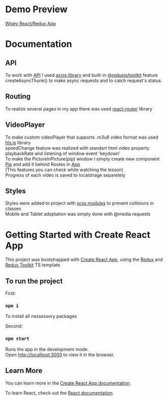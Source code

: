 # Demo Preview

[Wisey React/Redux App](https://wisey-react-app.vercel.app/)



# Documentation

## API
To work with [API](https://www.postman.com/aninix/workspace/genesis-front-end-school/overview) I used [axios library](https://www.npmjs.com/package/axios) and built-in [@reduxjs/toolkit](https://www.npmjs.com/package/@reduxjs/toolkit) feature createAsyncThunk() to make async requests and to catch request's status.

## Routing
To realize several pages in my app there was used [react-router](https://www.npmjs.com/package/react-router) library

## VideoPlayer
To make custom videoPlayer that supports .m3u8 video format was used [hls.js](https://www.npmjs.com/package/hls.js) library\
speedChange feature was realized with standart html video property playbackRate and listening of window event 'keydown'\
To make the PictureInPicture(pip) window I simply create new component [Pip](https://github.com/Mazurofficial/wisey-react-app/tree/main/src/features/pip/Pip) and add it behind Routes in [App](https://github.com/Mazurofficial/wisey-react-app/blob/main/src/App.tsx)\
(This features you can check while watching the lesson)\
Progress of each video is saved to localstrage separetely

## Styles
Styles were added to project with [scss modules](https://github.com/css-modules/css-modules) to prevent collisions in classes\
Mobile and Tablet adaptation was simply done with @media requests



# Getting Started with Create React App

This project was bootstrapped with [Create React App](https://github.com/facebook/create-react-app), using the [Redux](https://redux.js.org/) and [Redux Toolkit](https://redux-toolkit.js.org/) TS template.



## To run the project

First:

### `npm i`

To install all nessessory packages

Second:

### `npm start`

Runs the app in the development mode.\
Open [http://localhost:3000](http://localhost:3000) to view it in the browser.

## Learn More

You can learn more in the [Create React App documentation](https://facebook.github.io/create-react-app/docs/getting-started).

To learn React, check out the [React documentation](https://reactjs.org/).
